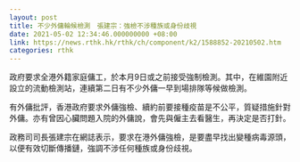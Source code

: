 ```yaml
---
layout: post
title: 不少外傭輪候檢測　張建宗：強檢不涉種族或身份歧視
date: 2021-05-02 12:34:46.000000000 +08:00
link: https://news.rthk.hk/rthk/ch/component/k2/1588852-20210502.htm
categories: rthk
---
```


政府要求全港外籍家庭傭工，於本月9日或之前接受強制檢測。其中，在維園附近設立的流動檢測站，連續第二日有不少外傭一早到場排隊等候做檢測。

有外傭批評，香港政府要求外傭強檢、續約前要接種疫苗是不公平，質疑措施針對外傭。亦有曾因心臟問題入院的外傭說，會先與僱主去看醫生，再決定是否打針。

政務司司長張建宗在網誌表示，要求在港外傭強檢，是要盡早找出變種病毒源頭，以便有效切斷傳播鏈，強調不涉任何種族或身份歧視。
